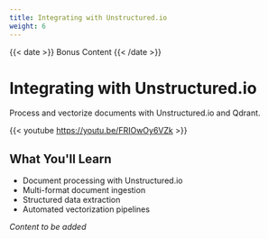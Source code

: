 ```yaml
---
title: Integrating with Unstructured.io
weight: 6
---
```


{{< date >}} Bonus Content {{< /date >}}

# Integrating with Unstructured.io

Process and vectorize documents with Unstructured.io and Qdrant.

{{< youtube https://youtu.be/FRIOwOy6VZk >}}

## What You'll Learn

- Document processing with Unstructured.io
- Multi-format document ingestion
- Structured data extraction
- Automated vectorization pipelines

*Content to be added* 